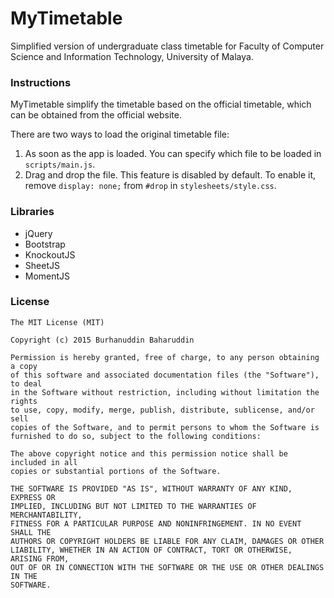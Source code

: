 # MyTimetable
Simplified version of undergraduate class timetable for Faculty of Computer Science and Information Technology, University of Malaya.

### Instructions
MyTimetable simplify the timetable based on the official timetable, which can be obtained from the official website.

There are two ways to load the original timetable file:
1. As soon as the app is loaded. You can specify which file to be loaded in ```scripts/main.js```.
2. Drag and drop the file. This feature is disabled by default. To enable it, remove ```display: none;``` from ```#drop``` in ```stylesheets/style.css```.

### Libraries
- jQuery
- Bootstrap
- KnockoutJS
- SheetJS
- MomentJS

### License
```
The MIT License (MIT)

Copyright (c) 2015 Burhanuddin Baharuddin

Permission is hereby granted, free of charge, to any person obtaining a copy
of this software and associated documentation files (the "Software"), to deal
in the Software without restriction, including without limitation the rights
to use, copy, modify, merge, publish, distribute, sublicense, and/or sell
copies of the Software, and to permit persons to whom the Software is
furnished to do so, subject to the following conditions:

The above copyright notice and this permission notice shall be included in all
copies or substantial portions of the Software.

THE SOFTWARE IS PROVIDED "AS IS", WITHOUT WARRANTY OF ANY KIND, EXPRESS OR
IMPLIED, INCLUDING BUT NOT LIMITED TO THE WARRANTIES OF MERCHANTABILITY,
FITNESS FOR A PARTICULAR PURPOSE AND NONINFRINGEMENT. IN NO EVENT SHALL THE
AUTHORS OR COPYRIGHT HOLDERS BE LIABLE FOR ANY CLAIM, DAMAGES OR OTHER
LIABILITY, WHETHER IN AN ACTION OF CONTRACT, TORT OR OTHERWISE, ARISING FROM,
OUT OF OR IN CONNECTION WITH THE SOFTWARE OR THE USE OR OTHER DEALINGS IN THE
SOFTWARE.
```
